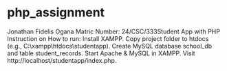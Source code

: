 # php_assignment
Jonathan Fidelis Ogana Matric Number: 24/CSC/333Student App with PHP Instruction on How to run: Install XAMPP. Copy project folder to htdocs (e.g., C:\xampp\htdocs\studentapp). Create MySQL database school_db and table student_records. Start Apache &amp; MySQL in XAMPP. Visit http://localhost/studentapp/index.php.

